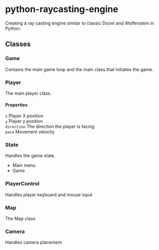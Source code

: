 # python-raycasting-engine
Creating a ray casting engine similar to classic Doom and Wolfenstein in Python.

## Classes

### Game
Contains the main game loop and the main class that initiates the game.

### Player
The main player class.
#### Properties
`x` Player X position<br />
`y` Player y position<br />
`direction` The direction the player is facing<br />
`pace` Movement velocity<br />

### State
Handles the game state.<br />
- Main menu
- Game

### PlayerControl
Handles player keyboard and mouse input

### Map
The Map class

### Camera
Handles camera placement


